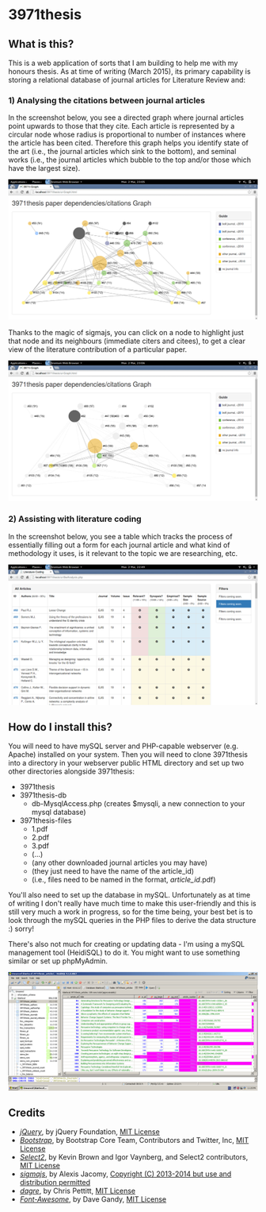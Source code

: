 # 3971thesis
## What is this?
This is a web application of sorts that I am building to help me with my honours thesis. As at time of writing (March 2015), its primary capability is storing a relational database of journal articles for Literature Review and:

### 1) Analysing the citations between journal articles
In the screenshot below, you see a directed graph where journal articles point upwards to those that they cite. Each article is represented by a circular node whose radius is proportional to number of instances where the article has been cited. Therefore this graph helps you identify state of the art (i.e., the journal articles which sink to the bottom), and seminal works (i.e., the journal articles which bubble to the top and/or those which have the largest size).

![Screenshot](https://raw.githubusercontent.com/blairw/3971thesis/master/misc/graph-ss.png)

Thanks to the magic of sigmajs, you can click on a node to highlight just that node and its neighbours (immediate citers and citees), to get a clear view of the literature contribution of a particular paper.

![Screenshot](https://raw.githubusercontent.com/blairw/3971thesis/master/misc/graph-filtered-ss.png)

### 2) Assisting with literature coding
In the screenshot below, you see a table which tracks the process of essentially filling out a form for each journal article and what kind of methodology it uses, is it relevant to the topic we are researching, etc.

![Screenshot](https://raw.githubusercontent.com/blairw/3971thesis/master/misc/lit-coding-ss.png)

## How do I install this?
You will need to have mySQL server and PHP-capable webserver (e.g. Apache) installed on your system. Then you will need to clone 3971thesis into a directory in your webserver public HTML directory and set up two other directories alongside 3971thesis:

- 3971thesis
- 3971thesis-db
  - db-MysqlAccess.php (creates $mysqli, a new connection to your mysql database)
- 3971thesis-files
  - 1.pdf
  - 2.pdf
  - 3.pdf
  - (...)
  - (any other downloaded journal articles you may have)
  - (they just need to have the name of the article_id)
  - (i.e., files need to be named in the format, *article_id*.pdf)

You'll also need to set up the database in mySQL. Unfortunately as at time of writing I don't really have much time to make this user-friendly and this is still very much a work in progress, so for the time being, your best bet is to look through the mySQL queries in the PHP files to derive the data structure :) sorry!

There's also not much for creating or updating data - I'm using a mySQL management tool (HeidiSQL) to do it. You might want to use something similar or set up phpMyAdmin.

![Screenshot](https://raw.githubusercontent.com/blairw/3971thesis/master/misc/heidisql-ss.png)

## Credits
- *[jQuery](https://jquery.org/)*, by jQuery Foundation, [MIT License](https://jquery.org/license/)
- *[Bootstrap](http://getbootstrap.com/)*, by Bootstrap Core Team, Contributors and Twitter, Inc, [MIT License](https://github.com/twbs/bootstrap/blob/master/LICENSE)
- *[Select2](https://select2.github.io/)*, by Kevin Brown and Igor Vaynberg, and Select2 contributors, [MIT License](https://github.com/select2/select2/blob/master/LICENSE.md)
- *[sigmajs](http://sigmajs.org/)*, by Alexis Jacomy, [Copyright (C) 2013-2014 but use and distribution permitted](https://github.com/jacomyal/sigma.js/blob/master/LICENSE.txt)
- *[dagre](https://github.com/cpettitt/dagre)*, by Chris Pettitt, [MIT License](https://github.com/cpettitt/dagre/blob/master/LICENSE)
- *[Font-Awesome](http://fortawesome.github.io/Font-Awesome/)*, by Dave Gandy, [MIT License](https://github.com/FortAwesome/Font-Awesome#license)
